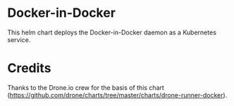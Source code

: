 # Docker-in-Docker

This helm chart deploys the Docker-in-Docker daemon as a Kubernetes service.

# Credits

Thanks to the Drone.io crew for the basis of this chart (https://github.com/drone/charts/tree/master/charts/drone-runner-docker).
